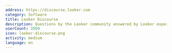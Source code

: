 ```yaml
---
address: https://discourse.looker.com
category: Software
title: Looker Discourse
description: Questions by the Looker community answered by Looker experts
userCount: 3569
icon: looker-discourse.png
activity: medium
language: en
---
```

